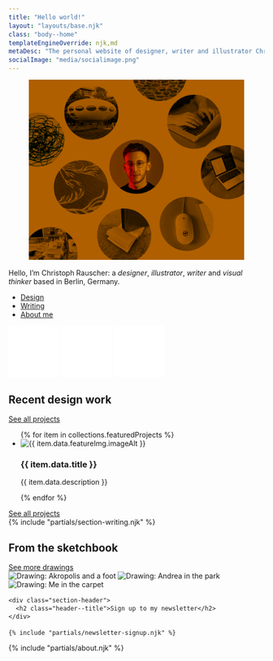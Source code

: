 ```yaml
---
title: "Hello world!"
layout: "layouts/base.njk"
class: "body--home"
templateEngineOverride: njk,md
metaDesc: "The personal website of designer, writer and illustrator Christoph Rauscher"
socialImage: "media/socialimage.png"
---
```


<section class="stage">
  <figure>
    <img src="media/keyvisual.jpg" alt="Keyvisual"/>
  </figure>
  <div class="introduction">
    <div>
      <p>Hello, I’m Christoph Rauscher: a <em>designer</em>, <em>illustrator</em>, <em>writer</em> and <em>visual thinker</em> based in Berlin, Germany.</p>
      <ul class="nav--stage">
        <li><a href="/projects" title="Check out my recent projects">Design</a></li>
        <li><a href="/writing" title="Read what I write">Writing</a></li>
        <li><a href="#about" title="Learn more about me">About me</a></li>
      </ul>
    </div>
    <div class="social">
      <a rel="me" href="https://mastodon.social/@christowski" target="_blank"><img src="media/mastodon.svg" title="Mastodon: @christowski@mastodon.social" alt="Mastodon"></a>
      <a href="https://instagram.com/christowski" target="_blank"><img src="media/instagram.svg" title="Instagram: @christowski" alt="Instagram Photos"></a>
      <a href="https://de.linkedin.com/in/rauscherchristoph" target="_blank"><img src="media/linkedin.svg" title="LinkedIn" alt="LinkedIn Profile"></a>
    </div>
</section>

<section class="section--large white">
  <div class="section-header">
    <h2 class="header--title">Recent design work</h2>
    <div class="header--meta">
      <a class="link--more link--pill" href="/projects">See all <span>projects</span></a>
    </div>
  </div>
  <ul class="layout-grid--trio project-grid"> 
    {% for item in collections.featuredProjects %}
    <li class="project-grid--tile">
      <img src="{{ item.data.featureImg.image }}" alt="{{ item.data.featureImg.imageAlt }}" />
      <h3>{{ item.data.title }}</h3>
      <p>{{ item.data.description }}</p>
    </li>
  {% endfor %}
  </ul>
  <a class="button-arrow" href="/projects">See all projects</a>
</section>

<section class="section--large writing dark">
  {% include "partials/section-writing.njk" %}
</section>

<section class="section--large white">
  <div class="section-header">
    <h2 class="header--title">From the sketchbook</h2>
    <div class="header--meta">
      <a class="link--more link--pill" href="/drawings">See more <span>drawings</span></a>
    </div>
  </div>

  <div class="layout-grid--trio"> 
    <img src="../media/drawings/akropolis-800.jpg" alt="Drawing: Akropolis and a foot">
    <img src="../media/drawings/andrea-humboldthain-800.jpg" alt="Drawing: Andrea in the park">
    <img src="../media/drawings/im-teppich-800.jpg" alt="Drawing: Me in the carpet">
  </div>
</section>

<section class="section--large accent">
  <div class="container--normal">

    <div class="section-header">
      <h2 class="header--title">Sign up to my newsletter</h2>
    </div>

    {% include "partials/newsletter-signup.njk" %}
  </div>
</section>

<section id="about" class="section--large white about container--wide">
  {% include "partials/about.njk" %}
</section>
